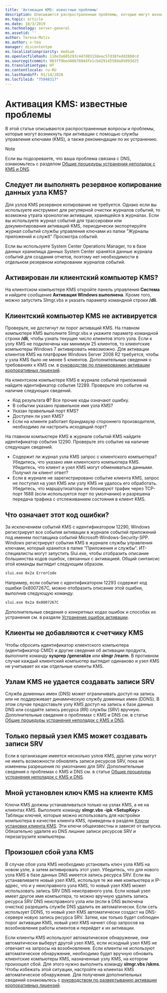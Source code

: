 ```yaml
---
title: 'Активация KMS: известные проблемы'
description: Описываются распространенные проблемы, которые могут возникнуть во время активации KMS, а также приводятся рекомендации по их устранению.
ms.topic: article
ms.date: 10/3/2019
ms.technology: server-general
ms.assetid: ''
author: Teresa-Motiv
ms.author: v-tea
manager: dcscontentpm
ms.localizationpriority: medium
ms.openlocfilehash: 110e3a685293c447d03158eac57d38fedd28b0cd
ms.sourcegitcommit: 083ff9bed4867604dfe1cb42914550da05093d25
ms.translationtype: HT
ms.contentlocale: ru-RU
ms.lasthandoff: 01/14/2020
ms.locfileid: "75948317"
---
```

# <a name="kms-activation-known-issues"></a>Активация KMS: известные проблемы

В этой статье описываются распространенные вопросы и проблемы, которые могут возникнуть при активации с помощью службы управления ключами (KMS), а также рекомендации по их устранению.

> [!NOTE]
> Если вы подозреваете, что ваша проблема связана с DNS, ознакомьтесь с разделом [Общие процедуры устранения неполадок с KMS и DNS](common-troubleshooting-procedures-kms-dns.md).

## <a name="should-i-back-up-kms-host-information"></a>Следует ли выполнять резервное копирование данных узла KMS?

Для узлов KMS резервное копирование не требуется. Однако если вы используете инструмент для регулярной очистки журналов событий, то возможна утрата хронологии активации, хранящейся в журналах. Если вы используете журнал событий для трассировки или документирования активаций KMS, периодически экспортируйте журнал событий службы управления ключами из папки "Журналы приложений и служб" Просмотра событий.

Если вы используете System Center Operations Manager, то в базе данных хранилища данных System Center хранятся данные журнала событий для создания отчетов, поэтому нет необходимости в отдельном резервном копировании журналов событий.

## <a name="is-the-kms-client-computer-activated"></a>Активирован ли клиентский компьютер KMS?

На клиентском компьютере KMS откройте панель управления **Система** и найдите сообщение **Активация Windows выполнена**. Кроме того, можно запустить Slmgr.vbs и указать параметр командной строки **/dli**.

## <a name="the-kms-client-computer-does-not-activate"></a>Клиентский компьютер KMS не активируется

Проверьте, не достигнут ли порог активаций KMS. На главном компьютере KMS выполните Slmgr.vbs и укажите параметр командной строки **/dli**, чтобы узнать текущее число клиентов этого узла. Если к узлу KMS не подключены как минимум 25 клиентов, то клиентские компьютеры Windows 7 активировать невозможно. Для активации клиентов KMS на платформе Windows Server 2008 R2 требуется, чтобы у узла KMS было не менее 5 клиентов. Дополнительные сведения о требованиях к KMS см. в [руководстве по планированию активации корпоративных лицензий](https://go.microsoft.com/fwlink/?linkid=155926). 

На клиентском компьютере KMS в журнале событий приложений найдите идентификатор события 12289. Проверьте это событие на наличие следующих сведений.

- Код результата **0**? Все прочие коды означают ошибку.
- В событии указано правильное имя узла KMS?
- Указан правильный порт KMS?
- Доступен ли узел KMS?
- Если на клиенте работает брандмауэр стороннего производителя, необходимо ли настроить исходящий порт?

На главном компьютере KMS в журнале событий KMS найдите идентификатор события 12290. Проверьте это событие на наличие следующих сведений.

- Содержит ли журнал узла KMS запрос с клиентского компьютера? Убедитесь, что указано имя клиентского компьютера KMS. Убедитесь, что клиент и узел KMS могут обмениваться данными. Получил ли клиент ответ?
- Если в журнале не зарегистрировано событие клиента KMS, запрос не поступил на узел KMS или узлу KMS не удалось его обработать. Убедитесь, что маршрутизаторы не блокируют трафик через TCP-порт 1688 (если используется порт по умолчанию) и разрешена передача трафика с отслеживанием состояния в клиент KMS.

## <a name="what-does-this-error-code-mean"></a>Что означает этот код ошибки?

За исключением событий KMS с идентификатором 12290, Windows регистрирует все события активации в журнале событий приложений под именем поставщика событий Microsoft-Windows-Security-SPP. Windows регистрирует события KMS в журнале службы управления ключами, который хранится в папке "Приложения и службы". ИТ-специалисты могут запустить Slui.exe, чтобы отобразить описание большинства кодов ошибок, связанных с активацией. Общий синтаксис этой команды выглядит следующим образом.

```cmd
slui.exe 0x2a ErrorCode
```

Например, если событие с идентификатором 12293 содержит код ошибки 0x8007267C, можно отобразить описание этой ошибки, выполнив следующую команду.

```cmd
slui.exe 0x2a 0x8007267C
```

Дополнительные сведения о конкретных кодах ошибок и способах их устранения см. в разделе [Устранение ошибок активации](activation-error-codes.md).

## <a name="clients-are-not-adding-to-the-kms-count"></a>Клиенты не добавляются к счетчику KMS

Чтобы сбросить идентификатор клиентского компьютера (идентификатор CMID) и другие сведения об активации продукта, выполните команду **sysprep /generalize** или **slmgr /rearm**. В противном случае каждый клиентский компьютер выглядит одинаково и узел KMS не учитывает их как отдельные клиенты KMS.

## <a name="kms-hosts-are-unable-to-create-srv-records"></a>Узлам KMS не удается создавать записи SRV

Служба доменных имен (DNS) может ограничивать доступ на запись или не поддерживает динамическую службу доменных имен (DDNS). В этом случае предоставьте узлу KMS доступ на запись к базе данных DNS или создайте запись ресурса (RR) службы (SRV) вручную. Дополнительные сведения о проблемах с KMS и DNS см. в статье [Общие процедуры устранения неполадок с KMS и DNS](common-troubleshooting-procedures-kms-dns.md).

## <a name="only-the-first-kms-host-is-able-to-create-srv-records"></a>Только первый узел KMS может создавать записи SRV

Если в организации имеется несколько узлов KMS, другие узлы могут не иметь возможности обновлять записи ресурсов SRV, пока не изменены разрешения по умолчанию для SRV. Дополнительные сведения о проблемах с KMS и DNS см. в статье [Общие процедуры устранения неполадок с KMS и DNS](common-troubleshooting-procedures-kms-dns.md).

## <a name="i-installed-a-kms-key-on-the-kms-client"></a>Мной установлен ключ KMS на клиенте KMS

Ключи KMS должны устанавливаться только на узлах KMS, а не на клиентах KMS. Выполните команду **slmgr.vbs -ipk &lt;SetupKey&gt;** . Таблицы ключей, которые можно использовать для настройки компьютера в качестве клиента KMS, приведены в разделе [Ключи установки клиента KMS](KMSclientkeys.md). Эти ключи общеизвестны и зависят от выпуска. Обязательно удалите из DNS лишние записи ресурсов SRV и перезагрузите компьютеры.

## <a name="a-kms-host-failed"></a>Произошел сбой узла KMS

В случае сбоя узла KMS необходимо установить ключ узла KMS на новом узле, а затем активировать этот узел. Убедитесь, что для нового узла KMS в базе данных DNS имеется запись ресурса SRV. Если вы устанавливаете новый узел KMS, используя те же имя компьютера и IP-адрес, что и у неисправного узла KMS, то новый узел KMS может использовать запись SRV DNS неисправного узла. Если новый узел имеет другое имя компьютера, то можно вручную удалить запись ресурса SRV DNS неисправного узла или (если в DNS включена очистка) разрешить службе DNS удалить ее автоматически. Если сеть использует DDNS, то новый узел KMS автоматически создаст на DNS-сервере новую запись ресурса SRV. Затем, как только будет соблюден порог активации KMS, новый узел KMS начнет сбор запросов на возобновление работы клиентов и перейдет к их активации.

Если клиенты KMS используют автоматическое обнаружение, они автоматически выберут другой узел KMS, если исходный узел KMS не отвечает на запросы на возобновление. Если клиенты не используют автоматическое обнаружение, необходимо будет вручную обновить клиентские компьютеры KMS, назначенные узлу KMS, на котором произошел сбой. Для этого нужно выполнить команду **slmgr.vbs /skms**. Чтобы избежать этой ситуации, настройте на клиентах KMS автоматическое обнаружение. Для получения дополнительных сведений ознакомьтесь с [руководством по развертыванию активации корпоративных лицензий](https://go.microsoft.com/fwlink/?linkid=150083).
